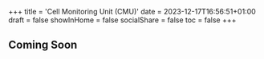+++
title = 'Cell Monitoring Unit (CMU)'
date = 2023-12-17T16:56:51+01:00
draft = false
showInHome = false
socialShare = false
toc = false
+++

## Coming Soon